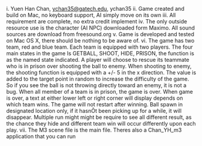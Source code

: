 i. Yuen Han Chan, ychan35@gatech.edu, ychan35
ii. Game created and build on Mac, no keyboard support, AI simply move on its own
iii. All requirement are complete, no extra credit implement
iv. The only outside resource use is the character (AI NPC) downloaded form Maximo.  All sound sources are download from freesound.org
v. Game is developed and tested on Mac OS X, there should be nothing to be aware of.
vi. The game has two team, red and blue team.  Each team is equipped with two players.  The four main states in the game Is GETBALL, SHOOT, HIDE, PRISON, the function is as the named state indicated.  A player will choose to rescue its teammate who is in prison over shooting the ball to enemy.  When shooting to enemy, the shooting function is equipped with a +/- 5 in the x direction.  The value is added to the target point in random to increase the difficulty of the game.  So if you see the ball is not throwing directly toward an enemy, it is not a bug.  When all member of a team is in prison, the game is over.  When game is over, a text at either lower left or right corner will display depends on which team wins.  The game will not restart after winning.  Ball spawn in designated location only, if it hasnÕt been picking up for a while, it will disappear.  Multiple run might might be require to see all different result, as the chance they hide and different team win will occur differently upon each play.
vii. The M3 scene file is the main file.  Theres also a Chan_YH_m3 application that you can run
